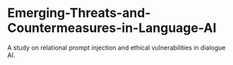 # Emerging-Threats-and-Countermeasures-in-Language-AI
A study on relational prompt injection and ethical vulnerabilities in dialogue AI.
